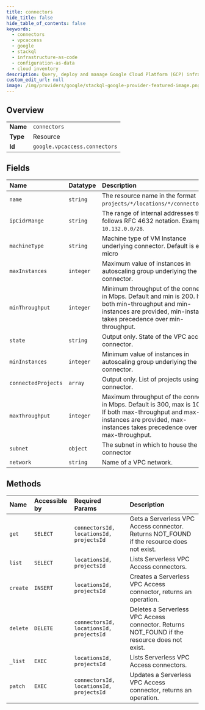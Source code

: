 ```yaml
---
title: connectors
hide_title: false
hide_table_of_contents: false
keywords:
  - connectors
  - vpcaccess
  - google    
  - stackql
  - infrastructure-as-code
  - configuration-as-data
  - cloud inventory
description: Query, deploy and manage Google Cloud Platform (GCP) infrastructure and resources using SQL
custom_edit_url: null
image: /img/providers/google/stackql-google-provider-featured-image.png
---
```

  
    

## Overview
<table><tbody>
<tr><td><b>Name</b></td><td><code>connectors</code></td></tr>
<tr><td><b>Type</b></td><td>Resource</td></tr>
<tr><td><b>Id</b></td><td><code>google.vpcaccess.connectors</code></td></tr>
</tbody></table>

## Fields
| Name | Datatype | Description |
|:-----|:---------|:------------|
| `name` | `string` | The resource name in the format `projects/*/locations/*/connectors/*`. |
| `ipCidrRange` | `string` | The range of internal addresses that follows RFC 4632 notation. Example: `10.132.0.0/28`. |
| `machineType` | `string` | Machine type of VM Instance underlying connector. Default is e2-micro |
| `maxInstances` | `integer` | Maximum value of instances in autoscaling group underlying the connector. |
| `minThroughput` | `integer` | Minimum throughput of the connector in Mbps. Default and min is 200. If both min-throughput and min-instances are provided, min-instances takes precedence over min-throughput. |
| `state` | `string` | Output only. State of the VPC access connector. |
| `minInstances` | `integer` | Minimum value of instances in autoscaling group underlying the connector. |
| `connectedProjects` | `array` | Output only. List of projects using the connector. |
| `maxThroughput` | `integer` | Maximum throughput of the connector in Mbps. Default is 300, max is 1000. If both max-throughput and max-instances are provided, max-instances takes precedence over max-throughput. |
| `subnet` | `object` | The subnet in which to house the connector |
| `network` | `string` | Name of a VPC network. |
## Methods
| Name | Accessible by | Required Params | Description |
|:-----|:--------------|:----------------|:------------|
| `get` | `SELECT` | `connectorsId, locationsId, projectsId` | Gets a Serverless VPC Access connector. Returns NOT_FOUND if the resource does not exist. |
| `list` | `SELECT` | `locationsId, projectsId` | Lists Serverless VPC Access connectors. |
| `create` | `INSERT` | `locationsId, projectsId` | Creates a Serverless VPC Access connector, returns an operation. |
| `delete` | `DELETE` | `connectorsId, locationsId, projectsId` | Deletes a Serverless VPC Access connector. Returns NOT_FOUND if the resource does not exist. |
| `_list` | `EXEC` | `locationsId, projectsId` | Lists Serverless VPC Access connectors. |
| `patch` | `EXEC` | `connectorsId, locationsId, projectsId` | Updates a Serverless VPC Access connector, returns an operation. |
